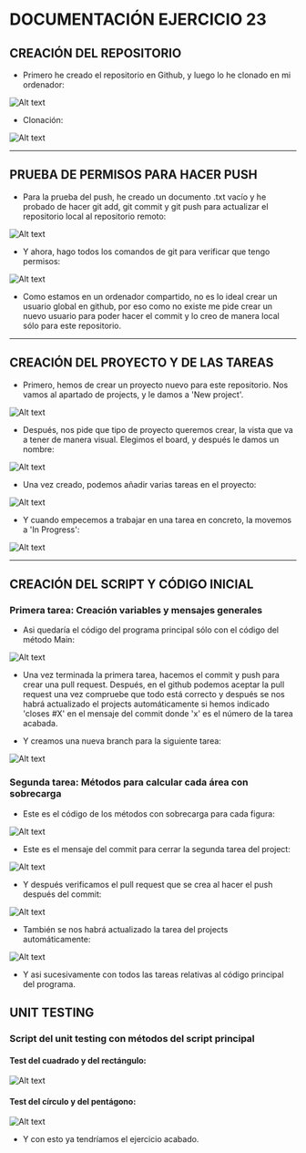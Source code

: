 # DOCUMENTACIÓN EJERCICIO 23

## CREACIÓN DEL REPOSITORIO
- Primero he creado el repositorio en Github, y luego lo he clonado en mi ordenador:

![Alt text](images/image.png)

- Clonación:

![Alt text](images/image-1.png)

---

## PRUEBA DE PERMISOS PARA HACER PUSH
- Para la prueba del push, he creado un documento .txt vacío y he probado de hacer git add, git commit y git push para actualizar el repositorio local al repositorio remoto:

![Alt text](images/image-2.png)

- Y ahora, hago todos los comandos de git para verificar que tengo permisos:

![Alt text](images/image-3.png)

- Como estamos en un ordenador compartido, no es lo ideal crear un usuario global en github, por eso como no existe me pide crear un nuevo usuario para poder hacer el commit y lo creo de manera local sólo para este repositorio.

---

## CREACIÓN DEL PROYECTO Y DE LAS TAREAS
- Primero, hemos de crear un proyecto nuevo para este repositorio. Nos vamos al apartado de projects, y le damos a 'New project'.

![Alt text](images/image-4.png)

- Después, nos pide que tipo de proyecto queremos crear, la vista que va a tener de manera visual. Elegimos el board, y después le damos un nombre:

![Alt text](images/image-5.png)

- Una vez creado, podemos añadir varias tareas en el proyecto:

![Alt text](images/image-6.png)

- Y cuando empecemos a trabajar en una tarea en concreto, la movemos a 'In Progress':

![Alt text](images/image-7.png)

---

## CREACIÓN DEL SCRIPT Y CÓDIGO INICIAL

### Primera tarea: Creación variables y mensajes generales
- Asi quedaría el código del programa principal sólo con el código del método Main:

![Alt text](images/image-8.png)

- Una vez terminada la primera tarea, hacemos el commit y push para crear una pull request. Después, en el github podemos aceptar la pull request una vez compruebe que todo está correcto y después se nos habrá actualizado el projects automáticamente si hemos indicado 'closes #X' en el mensaje del commit donde 'x' es el número de la tarea acabada.

- Y creamos una nueva branch para la siguiente tarea:

![Alt text](images/image-11.png)

### Segunda tarea: Métodos para calcular cada área con sobrecarga
- Este es el código de los métodos con sobrecarga para cada figura:

![Alt text](images/image-9.png)

- Este es el mensaje del commit para cerrar la segunda tarea del project:

![Alt text](images/image-10.png)

- Y después verificamos el pull request que se crea al hacer el push después del commit:

![Alt text](images/image-12.png)

- También se nos habrá actualizado la tarea del projects automáticamente:

![Alt text](images/image-13.png)

- Y asi sucesivamente con todos las tareas relativas al código principal del programa.

## UNIT TESTING

### Script del unit testing con métodos del script principal

#### Test del cuadrado y del rectángulo:
![Alt text](images/image-14.png)

#### Test del círculo y del pentágono:
![Alt text](images/image-15.png)

- Y con esto ya tendríamos el ejercicio acabado.